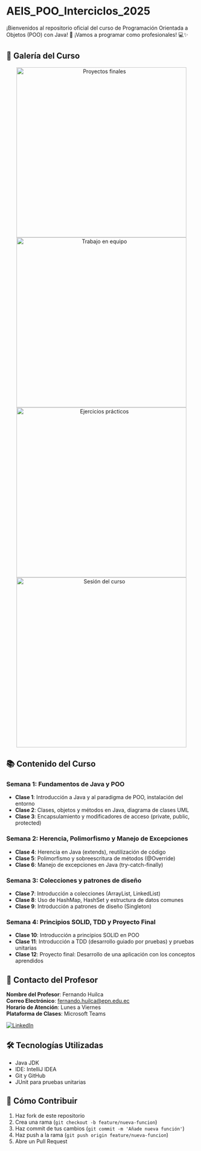 # AEIS_POO_Interciclos_2025
¡Bienvenidos al repositorio oficial del curso de Programación Orientada a Objetos (POO) con Java! 🚀  ¡Vamos a programar como profesionales! 💻✨


## 📸 Galería del Curso

<div align="center">
  <img src="https://github.com/user-attachments/assets/32794e8c-c841-4b21-a6bc-53d1826bd4ec" alt="Proyectos finales" width="450">
  <img src="https://github.com/user-attachments/assets/732cd836-a743-4908-9347-a3c33e593678" alt="Trabajo en equipo" width="450">
  <img src="https://github.com/user-attachments/assets/9f4374f5-3d6d-4104-afb1-79e91ab2913e" alt="Ejercicios prácticos" width="450">
  <img src="https://github.com/user-attachments/assets/c6fd95f5-03d7-4257-9098-2a5420e57ceb" alt="Sesión del curso" width="450">
</div>


## 📚 Contenido del Curso

### Semana 1: Fundamentos de Java y POO
- **Clase 1**: Introducción a Java y al paradigma de POO, instalación del entorno
- **Clase 2**: Clases, objetos y métodos en Java, diagrama de clases UML
- **Clase 3**: Encapsulamiento y modificadores de acceso (private, public, protected)

### Semana 2: Herencia, Polimorfismo y Manejo de Excepciones
- **Clase 4**: Herencia en Java (extends), reutilización de código
- **Clase 5**: Polimorfismo y sobreescritura de métodos (@Override)
- **Clase 6**: Manejo de excepciones en Java (try-catch-finally)

### Semana 3: Colecciones y patrones de diseño
- **Clase 7**: Introducción a colecciones (ArrayList, LinkedList)
- **Clase 8**: Uso de HashMap, HashSet y estructura de datos comunes
- **Clase 9**: Introducción a patrones de diseño (Singleton)

### Semana 4: Principios SOLID, TDD y Proyecto Final
- **Clase 10**: Introducción a principios SOLID en POO
- **Clase 11**: Introducción a TDD (desarrollo guiado por pruebas) y pruebas unitarias
- **Clase 12**: Proyecto final: Desarrollo de una aplicación con los conceptos aprendidos


## 📩 Contacto del Profesor

**Nombre del Profesor**: Fernando Huilca  
**Correo Electrónico**: fernando.huilca@epn.edu.ec   
**Horario de Atención**: Lunes a Viernes  
**Plataforma de Clases**: Microsoft Teams  

[![LinkedIn](https://img.shields.io/badge/LinkedIn-Perfil_profesional-0077B5?style=for-the-badge&logo=linkedin&logoColor=white)](https://www.linkedin.com/in/fernando-huilca-a3160826a/)

## 🛠 Tecnologías Utilizadas
- Java JDK 
- IDE: IntelliJ IDEA 
- Git y GitHub
- JUnit para pruebas unitarias

## 📌 Cómo Contribuir
1. Haz fork de este repositorio
2. Crea una rama (`git checkout -b feature/nueva-funcion`)
3. Haz commit de tus cambios (`git commit -m 'Añade nueva función'`)
4. Haz push a la rama (`git push origin feature/nueva-funcion`)
5. Abre un Pull Request
